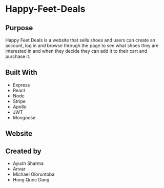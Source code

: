# Happy-Feet-Deals

## Purpose

Happy Feet Deals is a website that sells shoes and users can create an account, log in and browse through the page to see what shoes they are interested in and when they decide they can add it to their cart and purchase it.

## Built With

- Express
- React
- Node
- Stripe
- Apollo
- JWT
- Mongoose 

## Website

## Created by

- Ayush Sharma
- Anvar
- Michael Oloruntoba
- Hung Quoc Dang
